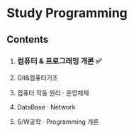 # Study Programming
## Contents
1. ### 컴퓨터 & 프로그래밍 개론 ✅
1. Git&컴퓨터기초
2. 컴퓨터 작동 원리 · 운영체제

3. DataBase · Network

4. S/W공학 · Programming 개론
